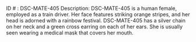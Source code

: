 ID # : DSC-MATE-405
Description: DSC-MATE-405 is a human female, employed as a train driver. Her face features striking orange stripes, and her head is adorned with a rainbow festival. DSC-MATE-405 has a silver chain on her neck and a green cross earring on each of her ears. She is usually seen wearing a medical mask that covers her mouth.
